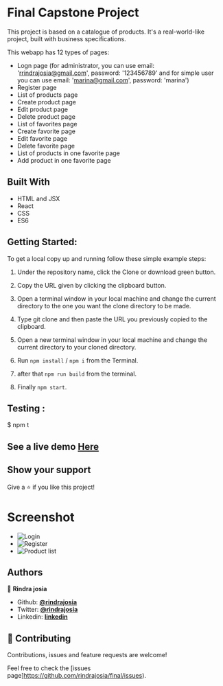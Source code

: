 # Final Capstone Project
This project is based on a catalogue of products. It's a real-world-like project, built with business specifications.

This webapp has 12 types of pages:
* Logn page (for administrator, you can use email: 'rrindrajosia@gmail.com', password: '123456789' and for simple user you can use email: 'marina@gmail.com', password: 'marina')
* Register page
* List of products page
* Create product page
* Edit product page
* Delete product page
* List of favorites page
* Create favorite page
* Edit favorite page
* Delete favorite page
* List of products in one favorite page
* Add product in one favorite page

## Built With
* HTML and JSX
* React
* CSS
* ES6

## Getting Started:

To get a local copy up and running follow these simple example steps:

1. Under the repository name, click the Clone or download green button.

2. Copy the URL given by clicking the clipboard button.


3. Open a terminal window in your local machine and change the current directory to the one you
   want the clone directory to be made.

4. Type  git clone and then paste the URL you previously copied to the clipboard.

5. Open a new terminal window in your local machine and change the current directory to your
   cloned directory.

6. Run `npm install` / `npm i` from the Terminal.

7. after that `npm run build` from the terminal.

8. Finally `npm start`.

## Testing :

$ npm t

## See a live demo [Here](https://wonderful-franklin-57328e.netlify.app)

## Show your support
Give a ⭐️ if you like this project!


# Screenshot

* ![Login](./docx/1.png)
* ![Register](./docx/2.png)
* ![Product list](./docx/3.png)

## Authors

👤 **Rindra josia**

* Github: **[@rindrajosia](https://github.com/rindrajosia)**
* Twitter: **[@rindrajosia](https://twitter.com/josia_rindra)**
* Linkedin: **[linkedin](https://www.linkedin.com/in/rindra-josia-99b2111a2/)**

## 🤝 Contributing

Contributions, issues and feature requests are welcome!

Feel free to check the [issues page]https://github.com/rindrajosia/final/issues).
